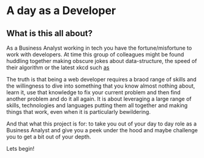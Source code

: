 A day as a Developer
====================

What is this all about?
----------------------

As a Business Analyst working in tech you have the fortune/misfortune to work with developers. At time this group of colleagues might be found huddling together making obscure jokes about data-structure, the speed of their algorithm or the latest xkcd such [as](https://xkcd.com/754/)

The truth is that being a web developer requires a braod range of skills and the willingness to dive into something that you know almost nothing about, learn it, use that knowledge to fix your current problem and then find another problem and do it all again. It is about leveraging a large range of skills, technologies and languages putting them all together and making things that work, even when it is particularly bewildering.

And that what this project is for: to take you out of your day to day role as a Business Analyst and give you a peek under the hood and maybe challenge you to get a bit out of your depth.

Lets begin!


